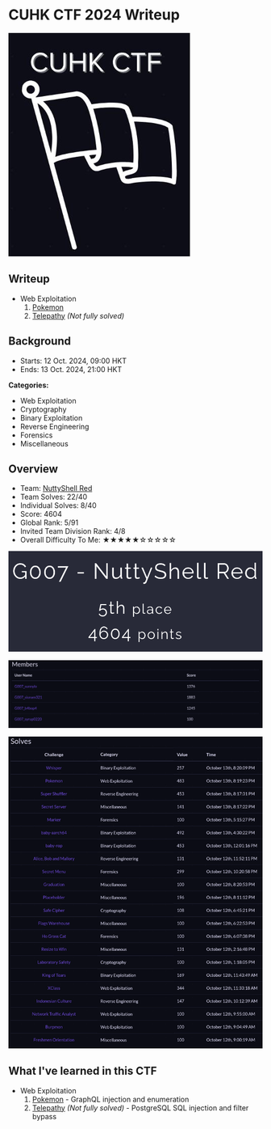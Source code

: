 # CUHK CTF 2024 Writeup

![](https://raw.githubusercontent.com/siunam321/CTF-Writeups/main/CUHK-CTF-2024/images/banner.png)

## Writeup

- Web Exploitation
    1. [Pokemon](https://siunam321.github.io/ctf/CUHK-CTF-2024/Web-Exploitation/Pokemon/)
    2. [Telepathy](https://siunam321.github.io/ctf/CUHK-CTF-2024/Web-Exploitation/Telepathy/) *(Not fully solved)*

## Background

- Starts: 12 Oct. 2024, 09:00 HKT
- Ends: 13 Oct. 2024, 21:00 HKT

**Categories:**

- Web Exploitation
- Cryptography
- Binary Exploitation
- Reverse Engineering
- Forensics
- Miscellaneous

## Overview

- Team: [NuttyShell Red](https://polyuctf.com/)
- Team Solves: 22/40
- Individual Solves: 8/40
- Score: 4604
- Global Rank: 5/91
- Invited Team Division Rank: 4/8
- Overall Difficulty To Me: ★★★★★☆☆☆☆☆

![](https://raw.githubusercontent.com/siunam321/CTF-Writeups/main/CUHK-CTF-2024/images/score1.png)

![](https://raw.githubusercontent.com/siunam321/CTF-Writeups/main/CUHK-CTF-2024/images/score2.png)

![](https://raw.githubusercontent.com/siunam321/CTF-Writeups/main/CUHK-CTF-2024/images/solves.png)

## What I've learned in this CTF

- Web Exploitation
    1. [Pokemon](https://siunam321.github.io/ctf/CUHK-CTF-2024/Web-Exploitation/Pokemon/) - GraphQL injection and enumeration
    2. [Telepathy](https://siunam321.github.io/ctf/CUHK-CTF-2024/Web-Exploitation/Telepathy/) *(Not fully solved)* - PostgreSQL SQL injection and filter bypass